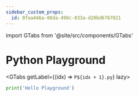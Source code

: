 ```yaml
---
sidebar_custom_props:
  id: 0faa446a-08da-498c-833a-d20bd6767021
---
```

import GTabs from '@site/src/components/GTabs'

# Python Playground

<GTabs getLabel={(idx) => `P${idx + 1}.py`} lazy>

```py live_py noCompare persist title=python__playground__1.py id=e1097f86-c945-4c06-81cd-bb52c8811cb8
print('Hello Playground')

```

```py live_py noCompare persist title=python__playground__2.py id=295139dc-1933-4621-ac18-61c90ca8507e

```

```py live_py noCompare persist title=python__playground__3.py id=ff5585ae-0e76-471e-8922-7f600c1ef4e7

```


```py live_py noCompare persist title=python__playground__4.py id=1b00b838-77b2-44f3-9d4b-ecccc21dff2b

```


```py live_py noCompare persist title=python__playground__5.py id=29edb88a-a9de-45b9-85fc-18bc1d373329

```


```py live_py noCompare persist title=python__playground__6.py id=ef8e64d5-c895-4ca0-8085-87a0b2c84a98

```


```py live_py noCompare persist title=python__playground__7.py id=268b6247-3d89-4ab2-aad0-6d306009c8ba

```


```py live_py noCompare persist title=python__playground__8.py id=8c1d9a40-cafd-4753-804e-29601a254e2a

```


```py live_py noCompare persist title=python__playground__9.py id=e34d8b0e-27c8-412c-957c-db6d948963db

```


```py live_py noCompare persist title=python__playground__10.py id=147e6e5b-a656-4fcb-8a78-50671e9dc2d7

```

</GTabs>

